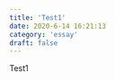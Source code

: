 ```yaml
---
title: 'Test1'
date: 2020-6-14 16:21:13
category: 'essay'
draft: false
---
```


Test1
<!--stackedit_data:
eyJoaXN0b3J5IjpbNDU1Mjg3NjcwXX0=
-->